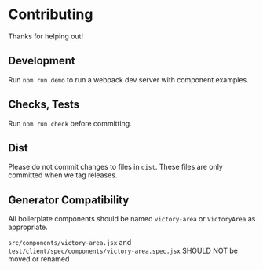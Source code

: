 Contributing
============

Thanks for helping out!

## Development

Run `npm run demo` to run a webpack dev server with component examples.

## Checks, Tests

Run `npm run check` before committing.

## Dist

Please do not commit changes to files in `dist`.
These files are only committed when we tag releases.

## Generator Compatibility 

All boilerplate components should be named `victory-area` or 
`VictoryArea` as appropriate.

`src/components/victory-area.jsx` and 
`test/client/spec/components/victory-area.spec.jsx` SHOULD NOT be moved or renamed